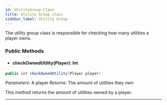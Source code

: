 ```yaml
---
id: UtilityGroup-Class
title: Utility Group class
sidebar_label: Utility Group 
---
```


The utility group class is responsible for checking how many utilities a player owns. 

### Public Methods 

- #### checkOwnedUtility(Player): Int
```java
public int checkOwnedUtility(Player player)
```
*Parameters*: A player
*Returns*: The amount of utilities they own

This method returns the amount of utilities owned by a player. 

---